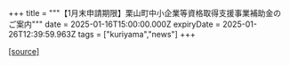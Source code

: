 +++
title = """【1月末申請期限】栗山町中小企業等資格取得支援事業補助金のご案内"""
date = 2025-01-16T15:00:00.000Z
expiryDate = 2025-01-26T12:39:59.963Z
tags = ["kuriyama","news"]
+++


[[source]](https://www.town.kuriyama.hokkaido.jp/soshiki/51/28235.html)

